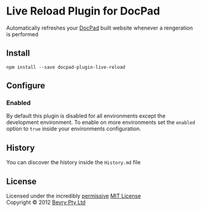 # Live Reload Plugin for DocPad
Automatically refreshes your [DocPad](https://github.com/bevry/docpad) built website whenever a rengeration is performed



## Install

```
npm install --save docpad-plugin-live-reload
```


## Configure

### Enabled
By default this plugin is disabled for all environments except the development environment. To enable on more environments set the `enabled` option to `true` inside your environments configuration.


## History
You can discover the history inside the `History.md` file


## License
Licensed under the incredibly [permissive](http://en.wikipedia.org/wiki/Permissive_free_software_licence) [MIT License](http://creativecommons.org/licenses/MIT/)
<br/>Copyright &copy; 2012 [Bevry Pty Ltd](http://bevry.me)